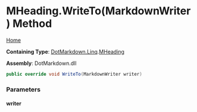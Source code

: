 <a name="_top"></a>

# MHeading\.WriteTo\(MarkdownWriter\) Method

[Home](../../../../README.md#_top)

**Containing Type**: [DotMarkdown.Linq](../../README.md#_top)\.[MHeading](../README.md#_top)

**Assembly**: DotMarkdown\.dll

```csharp
public override void WriteTo(MarkdownWriter writer)
```

### Parameters

#### writer


